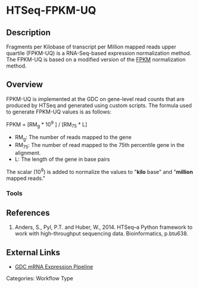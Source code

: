 # HTSeq-FPKM-UQ #
## Description ##

Fragments per Kilobase of transcript per Million mapped reads upper quartile (FPKM-UQ) is a RNA-Seq-based expression normalization method.  The FPKM-UQ is based on a modified version of the [FPKM](LINK) normalization method.  

## Overview ##

FPKM-UQ is implemented at the GDC on gene-level read counts that are produced by HTSeq and generated using custom scripts. The formula used to generate FPKM-UQ values is as follows:

FPKM = [RM<sub>g</sub> * 10<sup>9</sup> ] / [RM<sub>75</sub> * L]

* RM<sub>g</sub>: The number of reads mapped to the gene
* RM<sub>75</sub>: The number of read mapped to the 75th percentile gene in the alignment. 
* L: The length of the gene in base pairs

The scalar (10<sup>9</sup>) is added to normalize the values to "__kilo__ base" and "__million__ mapped reads."

### Tools ###
## References ##
1. Anders, S., Pyl, P.T. and Huber, W., 2014. HTSeq–a Python framework to work with high-throughput sequencing data. Bioinformatics, p.btu638.


## External Links ##
* [GDC mRNA Expression Pipeline](https://docs.gdc.cancer.gov/Data/Bioinformatics_Pipelines/Expression_mRNA_Pipeline/)

Categories: Workflow Type
